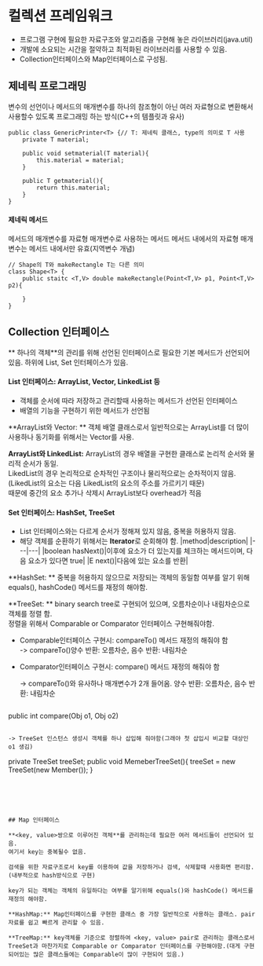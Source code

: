 # 컬렉션 프레임워크
* 프로그램 구현에 필요한 자료구조와 알고리즘을 구현해 놓은 라이브러리(java.util)   
* 개발에 소요되는 시간을 절약하고 최적화된 라이브러리를 사용할 수 있음.
*  Collection인터페이스와 Map인터페이스로 구성됨.



## 제네릭 프로그래밍
변수의 선언이나 메서드의 매개변수를 하나의 참조형이 아닌 여러 자료형으로 변환해서 사용할수 있도록 프로그래밍 하는 방식(C++의 템플릿과 유사)

```
public class GenericPrinter<T> {// T: 제네릭 클래스, type의 의미로 T 사용
	private T material;
	
	public void setmaterial(T material){
		this.material = material;
	}
	
	public T getmaterial(){
		return this.material;
	}
}

```



#### 제네릭 메서드

메서드의 매개변수를 자료형 매개변수로 사용하는 메서드
메서드 내에서의 자료형 매개변수는 메서드 내에서만 유효(지역변수 개념)
```
// Shape의 T와 makeRectangle T는 다른 의미
class Shape<T> {
	public staitc <T,V> double makeRectangle(Point<T,V> p1, Point<T,V> p2){
	
	}
}
```



## Collection 인터페이스
** 하나의 객체**의 관리를 위해 선언된 인터페이스로 필요한 기본 메서드가 선언되어 있음.
하위에 List, Set 인터페이스가 있음.   



#### List 인터페이스: ArrayList, Vector, LinkedList 등
* 객체를 순서에 따라 저장하고 관리할때 사용하는 메서드가 선언된 인터페이스
* 배열의 기능을 구현하기 위한 메서드가 선언됨

**ArrayList와 Vector: ** 객체 배열 클래스로서 일반적으로는 ArrayList를 더 많이 사용하나 동기화를 위해서는 Vector를 사용.    

**ArrayList와  LinkedList:**  ArrayList의 경우 배열을 구현한 클래스로 논리적 순서와 물리적 순서가 동일.   
LikedList의 경우 논리적으로 순차적인 구조이나 물리적으로는 순차적이지 않음.   
(LikedList의 요소는 다음 LikedList의 요소의 주소를 가르키기 때문)   
때문에 중간의 요소 추가나 삭제시 ArrayList보다 overhead가 적음



#### Set 인터페이스: HashSet, TreeSet

* List 인터페이스와는 다르게  순서가 정해져 있지 않음, 중복을 허용하지 않음.
* 해당 객체를 순환하기 위해서는 **Iterator**로 순회해야 함.
|method|description|
|---|---|
|boolean hasNext()|이후에 요소가 더 있는지를 체크하는 메서드이며, 다음 요소가 있다면 true|
|E next()|다음에 있는 요소를 반환|

**HashSet: ** 중복을 허용하지 않으므로 저장되는 객체의 동일함 여부를 알기 위해 equals(), hashCode() 메서드를 재정의 해야함.   

**TreeSet: ** binary search tree로 구현되어 있으며, 오름차순이나 내림차순으로 객체를 정렬 함.   
정렬을 위해서 Comparable or Comparator 인터페이스 구현해줘야함.

* Comparable인터페이스 구현시:  compareTo() 메서드 재정의 해줘야 함   
-> compareTo()양수 반환: 오름차순, 음수 반환: 내림차순 

* Comparator인터페이스 구현시:  compare() 메서드 재정의 해줘야 함   

  -> compareTo()와 유사하나 매개변수가 2개 들어옴. 양수 반환: 오름차순, 음수 반환: 내림차순 

  ```
 public int compare(Obj o1, Obj o2) 
  ```
  
  -> TreeSet 인스턴스 생성시 객체를 하나 삽입해 줘야함(그래야 첫 삽입시 비교할 대상인 o1 생김)
  
  ```
  private TreeSet<Member> treeSet;
  public void MemeberTreeSet(){
  	treeSet = new TreeSet<Member>(new Member());
  }
  ```





## Map 인터페이스

**<key, value>쌍으로 이루어진 객체**를 관리하는데 필요한 여러 메서드들이 선언되어 있음.
여기서 key는 중복될수 없음.

검색을 위한 자료구조로서 key를 이용하여 값을 저장하거나 검색, 삭제할때 사용화면 편리함. (내부적으로 hash방식으로 구현)

key가 되는 객체는 객체의 유일하다는 여부를 알기위해 equals()와 hashCode() 메서드를 재정의 해야함.

**HashMap:** Map인터페이스를 구현한 클래스 중 가장 일반적으로 사용하는 클래스. pair 자료를 쉽고 빠르게 관리할 수 있음.

**TreeMap:** key객체를 기준으로 정렬하여 <key, value> pair로 관리하는 클래스로서 TreeSet과 마찬가지로 Comparable or Comparator 인터페이스를 구현해야함.(대게 구현되어있는 많은 클래스들에는 Comparable이 많이 구현되어 있음.)

